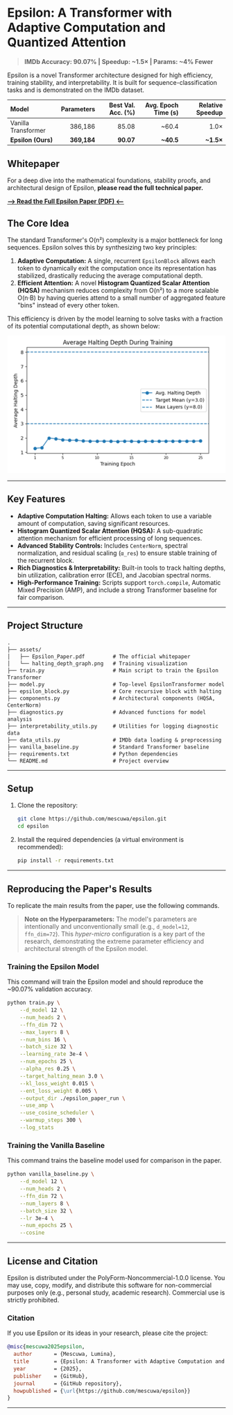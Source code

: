 # Epsilon: A Transformer with Adaptive Computation and Quantized Attention

> **IMDb Accuracy: 90.07% | Speedup: ~1.5× | Params: ~4% Fewer**

Epsilon is a novel Transformer architecture designed for high efficiency, training stability, and interpretability. It is built for sequence-classification tasks and is demonstrated on the IMDb dataset.

| Model               | Parameters | Best Val. Acc. (%) | Avg. Epoch Time (s) | Relative Speedup |
| :------------------ | ---------: | -----------------: | ------------------: | ---------------: |
| Vanilla Transformer |    386,186 |              85.08 |               ~60.4 |             1.0× |
| **Epsilon (Ours)**  | **369,184**|          **90.07** |           **~40.5** |        **~1.5×** |

## Whitepaper

For a deep dive into the mathematical foundations, stability proofs, and architectural design of Epsilon, **please read the full technical paper.**

**[--> Read the Full Epsilon Paper (PDF) <--](./assets/Epsilon_Paper.pdf)**

## The Core Idea

The standard Transformer's O(n²) complexity is a major bottleneck for long sequences. Epsilon solves this by synthesizing two key principles:

1.  **Adaptive Computation:** A single, recurrent `EpsilonBlock` allows each token to dynamically exit the computation once its representation has stabilized, drastically reducing the average computational depth.
2.  **Efficient Attention:** A novel **Histogram Quantized Scalar Attention (HQSA)** mechanism reduces complexity from O(n²) to a more scalable O(n·B) by having queries attend to a small number of aggregated feature "bins" instead of every other token.

This efficiency is driven by the model learning to solve tasks with a fraction of its potential computational depth, as shown below:

![Average Halting Depth During Training](./assets/halting_depth_graph.png)

---

## Key Features

- **Adaptive Computation Halting:** Allows each token to use a variable amount of computation, saving significant resources.
- **Histogram Quantized Scalar Attention (HQSA):** A sub-quadratic attention mechanism for efficient processing of long sequences.
- **Advanced Stability Controls:** Includes `CenterNorm`, spectral normalization, and residual scaling (`α_res`) to ensure stable training of the recurrent block.
- **Rich Diagnostics & Interpretability:** Built-in tools to track halting depths, bin utilization, calibration error (ECE), and Jacobian spectral norms.
- **High-Performance Training:** Scripts support `torch.compile`, Automatic Mixed Precision (AMP), and include a strong Transformer baseline for fair comparison.

---

## Project Structure

```text
.
├── assets/
│   ├── Epsilon_Paper.pdf         # The official whitepaper
│   └── halting_depth_graph.png   # Training visualization
├── train.py                      # Main script to train the Epsilon Transformer
├── model.py                      # Top-level EpsilonTransformer model
├── epsilon_block.py              # Core recursive block with halting
├── components.py                 # Architectural components (HQSA, CenterNorm)
├── diagnostics.py                # Advanced functions for model analysis
├── interpretability_utils.py     # Utilities for logging diagnostic data
├── data_utils.py                 # IMDb data loading & preprocessing
├── vanilla_baseline.py           # Standard Transformer baseline
├── requirements.txt              # Python dependencies
└── README.md                     # Project overview
```

---

## Setup

1. Clone the repository:
   ```bash
   git clone https://github.com/mescuwa/epsilon.git
   cd epsilon
   ```
2. Install the required dependencies (a virtual environment is recommended):
   ```bash
   pip install -r requirements.txt
   ```

---

## Reproducing the Paper's Results

To replicate the main results from the paper, use the following commands.

> **Note on the Hyperparameters:** The model's parameters are intentionally and unconventionally small (e.g., `d_model=12`, `ffn_dim=72`). This *hyper-micro* configuration is a key part of the research, demonstrating the extreme parameter efficiency and architectural strength of the Epsilon model.

### Training the Epsilon Model

This command will train the Epsilon model and should reproduce the ~90.07% validation accuracy.

```bash
python train.py \
    --d_model 12 \
    --num_heads 2 \
    --ffn_dim 72 \
    --max_layers 8 \
    --num_bins 16 \
    --batch_size 32 \
    --learning_rate 3e-4 \
    --num_epochs 25 \
    --alpha_res 0.25 \
    --target_halting_mean 3.0 \
    --kl_loss_weight 0.015 \
    --ent_loss_weight 0.005 \
    --output_dir ./epsilon_paper_run \
    --use_amp \
    --use_cosine_scheduler \
    --warmup_steps 300 \
    --log_stats
```

### Training the Vanilla Baseline

This command trains the baseline model used for comparison in the paper.

```bash
python vanilla_baseline.py \
    --d_model 12 \
    --num_heads 2 \
    --ffn_dim 72 \
    --num_layers 8 \
    --batch_size 32 \
    --lr 3e-4 \
    --num_epochs 25 \
    --cosine
```

---

## License and Citation

Epsilon is distributed under the PolyForm-Noncommercial-1.0.0 license. You may use, copy, modify, and distribute this software for non-commercial purposes only (e.g., personal study, academic research). Commercial use is strictly prohibited.

### Citation

If you use Epsilon or its ideas in your research, please cite the project:

```bibtex
@misc{mescuwa2025epsilon,
  author       = {Mescuwa, Lumina},
  title        = {Epsilon: A Transformer with Adaptive Computation and Quantized Attention},
  year         = {2025},
  publisher    = {GitHub},
  journal      = {GitHub repository},
  howpublished = {\url{https://github.com/mescuwa/epsilon}}
}
```

---